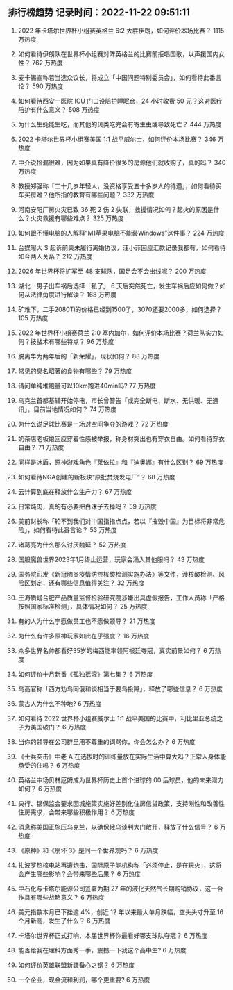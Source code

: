 
## 排行榜趋势 记录时间：2022-11-22 09:51:11
  
  1. 2022 年卡塔尔世界杯小组赛英格兰 6:2 大胜伊朗，如何评价本场比赛？ 1115 万热度
    
  2. 如何看待伊朗队在世界杯小组赛对阵英格兰的比赛前拒唱国歌，以声援国内女性？ 762 万热度
    
  3. 麦卡锡宣称若当选众议长，将成立「中国问题特别委员会」，如何看待此番言论？ 590 万热度
    
  4. 如何看待西安一医院 ICU 门口设陪护睡眠仓，24 小时收费 50 元？这对医疗陪护有什么意义？ 508 万热度
    
  5. 为什么生蚝能生吃，而其他的贝类吃完会有寄生虫或导致死亡？ 444 万热度
    
  6. 2022 卡塔尔世界杯小组赛美国 1:1 战平威尔士，如何评价本场比赛？ 346 万热度
    
  7. 中介说捡漏很难，因为如果真有降价很多的房源他们就收购了，真的吗？ 340 万热度
    
  8. 教授郑强称「二十几岁年轻人，没资格享受五十多岁人的待遇」，如何看待买车买房难？他所指的教育有哪些问题？ 332 万热度
    
  9. 河南安阳厂房火灾已致 36 死 2 伤 2 失联，救援情况如何？起火的原因是什么？火灾救援有哪些难点？ 325 万热度
    
  10. 如何跟不懂电脑的人解释“M1苹果电脑不能装Windows”这件事？ 224 万热度
    
  11. 台媒曝大 S 起诉前夫未履行离婚协议，汪小菲回应汇款记录我都有，如何看待如今两人关系？ 212 万热度
    
  12. 2026 年世界杯将扩军至 48 支球队，国足会不会出线呢？ 200 万热度
    
  13. 湖北一男子出车祸后选择「私了」 6 天后突然死亡，发生车祸后应如何做？如何从法律角度进行解读？ 168 万热度
    
  14. 矿难下，二手2080Ti的价格已经到1500了，3070还要2000多，如何选择？ 105 万热度
    
  15. 2022 年世界杯小组赛荷兰 2:0 塞内加尔，如何评价本场比赛？荷兰队实力如何？技战术有哪些特点？ 96 万热度
    
  16. 脱离华为两年后的「新荣耀」，现状如何？ 88 万热度
    
  17. 常见的臭名昭著的食物有哪些？ 79 万热度
    
  18. 请问单纯堆跑量可以10km跑进40min吗? 77 万热度
    
  19. 乌克兰首都基辅开始停电，市长曾警告「或完全断电、断水、无供暖、无通讯」，目前当地情况如何？ 74 万热度
    
  20. 为什么说足球比赛是一场对空间争夺的游戏？ 72 万热度
    
  21. 奶茶店老板娘回应穿着性感被举报，称身材突出也有穿衣自由。如何看待穿衣自由？ 71 万热度
    
  22. 同样是冰盾，原神游戏角色『莱依拉』和『迪奥娜』有什么区别？ 69 万热度
    
  23. 如何看待NGA创建的新板块“原批焚烧发电厂”？ 68 万热度
    
  24. 云计算到底在释放什么生产力？ 67 万热度
    
  25. 日常炖肉，真的有必要把白沫子去掉吗？ 59 万热度
    
  26. 美前财长称「轮不到我们对中国指指点点，若以『摧毁中国』为目标将非常危险」，如何看待此番言论？ 53 万热度
    
  27. 诸葛亮为什么那么讨厌魏延？ 52 万热度
    
  28. 国服魔兽世界2023年1月终止运营，玩家会涌入其他服吗？ 43 万热度
    
  29. 国务院印发《新冠肺炎疫情防控核酸检测实施办法》等文件，涉核酸检测、风险区划定，还有哪些信息值得关注？ 32 万热度
    
  30. 王海质疑合肥产品质量监督检验研究院涉嫌出具虚假报告，工作人员称「严格按照国家标准检测」，具体情况如何？ 25 万热度
    
  31. 有的人为什么宁愿做员工也不愿做领导？ 21 万热度
    
  32. 为什么有许多原神玩家如此在乎强度？ 16 万热度
    
  33. 众多世界名帅都看好35岁的梅西能率领阿根廷夺冠，真实前景如何？ 6 万热度
    
  34. 如何评价十月新番《孤独摇滚》第七集？ 6 万热度
    
  35. 乌高官称「西方劝乌同俄和谈相当于要乌投降」，释放了哪些信息？ 6 万热度
    
  36. 蒙古人为什么不种地? 6 万热度
    
  37. 如何看待 2022 世界杯小组赛威尔士 1:1 战平美国的比赛中，利比里亚总统之子为美国破门？ 6 万热度
    
  38. 当你的领导在公司群里用不尊重的词骂你，你会怎么办？ 6 万热度
    
  39. 《士兵突击》中老 A 在选拔时的训练量放在实际生活中算大吗？正常人身体能承受的住吗？ 6 万热度
    
  40. 英格兰中场贝林厄姆成为世界杯历史上首个进球的 00 后球员，他的未来潜力如何？ 6 万热度
    
  41. 央行、银保监会要求因城施策实施好差别化住房信贷政策，支持刚性和改善性住房需求，会带来哪些积极作用？ 6 万热度
    
  42. 消息称美国正施压乌克兰，以确保俄乌谈判大门敞开，释放了什么信号？ 6 万热度
    
  43. 《原神》和《崩坏 3》是同一个世界观吗？ 6 万热度
    
  44. 扎波罗热核电站再遭炮击，国际原子能机构称「必须停止，是在玩火」，这将会产生哪些影响？会带来哪些后果？ 6 万热度
    
  45. 中石化与卡塔尔能源公司签署为期 27 年的液化天然气长期购销协议，这一合作具有哪些战略意义？ 6 万热度
    
  46. 美元指数本月已下挫逾 4%，创近 12 年以来最大单月跌幅，空头头寸升至 16 个月新高，发生了什么？ 6 万热度
    
  47. 卡塔尔世界杯正式打响，本届世界杯你最看好哪支球队夺冠？ 6 万热度
    
  48. 能否给我在理科方面秀一手，震撼一下我这个高中生? 6 万热度
    
  49. 如何评价英雄联盟新装备心之钢？ 6 万热度
    
  50. 一个企业，现金流和利润，哪个更重要? 6 万热度
    
